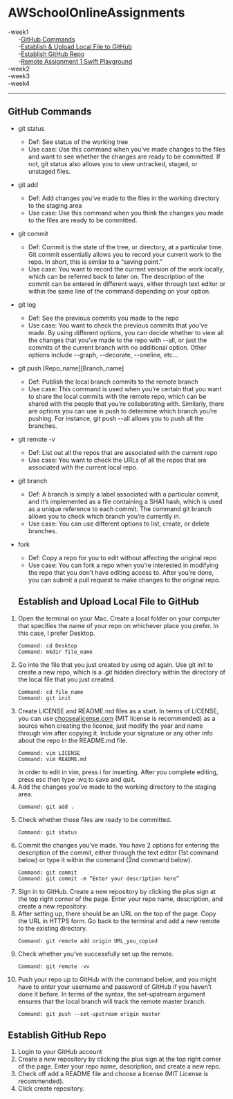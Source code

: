 # AWSchoolOnlineAssignments
-week1 <br />
&nbsp; &nbsp; &nbsp; -[GitHub Commands](#github-commands) <br />
&nbsp; &nbsp; &nbsp; -[Establish & Upload Local File to GitHub](#establish-and-upload-local-file-to-github) <br />
&nbsp; &nbsp; &nbsp; -[Establish GitHub Repo](#establish-github-repo) <br />
&nbsp; &nbsp; &nbsp; -[Remote Assignment 1 Swift Playground](https://github.com/eleanorpeng/AWSchoolOnlineAssignments/tree/master/Eleanor_RemoteAssignment1.playground) <br />
-week2 <br />
-week3 <br />
-week4 <br />

---

## GitHub Commands
* git status
  * Def: See status of the working tree
  * Use case: Use this command when you’ve made changes to the files and want to see whether the changes are ready to be committed. If not, git status also allows you to view untracked, staged, or unstaged files.
* git add
  * Def: Add changes you’ve made to the files in the working directory to the staging area
  * Use case: Use this command when you think the changes you made to the files are ready to be committed.
* git commit
  * Def: Commit is the state of the tree, or directory, at a particular time. Git commit essentially allows you to record your current work to the repo. In short, this is similar to a “saving point.”
  * Use case: You want to record the current version of the work locally, which can be referred back to later on. The description of the commit can be entered in different ways, either through text editor or within the same line of the command depending on your option.
* git log 
  * Def: See the previous commits you made to the repo
  * Use case: You want to check the previous commits that you’ve made. By using different options, you can decide whether to view all the changes that you’ve made to the repo with --all, or just the commits of the current branch with no additional option. Other options include --graph, --decorate, --oneline, etc...
* git push [Repo_name][Branch_name]
  * Def: Publish the local branch commits to the remote branch
  * Use case: This command is used when you’re certain that you want to share the local commits with the remote repo, which can be shared with the people that you’re collaborating with. Similarly, there are options you can use in push to determine which branch you’re pushing. For instance, git push --all allows you to push all the branches.
* git remote -v
  * Def: List out all the repos that are associated with the current repo
  * Use case: You want to check the URLs of all the repos that are associated with the current local repo.
* git branch 
  * Def: A branch is simply a label associated with a particular commit, and it’s implemented as a file containing a SHA1 hash, which is used as a unique reference to each commit. The command git branch allows you to check which branch you’re currently in.
  * Use case: You can use different options to list, create, or delete branches.
* fork
  * Def: Copy a repo for you to edit without affecting the original repo
  * Use case: You can fork a repo when you’re interested in modifying the repo that you don’t have editing access to. After you’re done, you can submit a pull request to make changes to the original repo. 
  
  ## Establish and Upload Local File to GitHub
1. Open the terminal on your Mac. Create a local folder on your computer that specifies the name of your repo on whichever place you prefer. In this case, I prefer Desktop. 
     ```
     Command: cd Desktop 
     Command: mkdir file_name 
     ```
2. Go into the file that you just created by using cd again. Use git init to create a new repo, which is a .git hidden directory within the directory of the local file that you just created. 
     ```
     Command: cd file_name 
     Command: git init
     ```
3. Create LICENSE and README.md files as a start. In terms of LICENSE, you can use [choosealicense.com](https://choosealicense.com/) (MIT license is recommended) as a source when creating the license, just modify the year and name through vim after copying it. Include your signature or any other info about the repo in the README.md file. 
     ```
     Command: vim LICENSE 
     Command: vim README.md 
     ```
   In order to edit in vim, press i for inserting. After you complete editing, press esc then type :wq to save and quit.
 4. Add the changes you’ve made to the working directory to the staging area. 
     ```
     Command: git add .
     ```
 5. Check whether those files are ready to be committed. 
     ```
     Command: git status
     ```
 6. Commit the changes you’ve made. You have 2 options for entering the description of the commit, either through the text editor (1st command below) or type it within the command (2nd command below). 
     ```
     Command: git commit 
     Command: git commit -m “Enter your description here”
     ```
 7. Sign in to GitHub. Create a new repository by clicking the plus sign at the top right corner of the page. Enter your repo name, description, and create a new repository.
 8. After setting up, there should be an URL on the top of the page. Copy the URL in HTTPS form. Go back to the terminal and add a new remote to the existing directory.  
     ```
     Command: git remote add origin URL_you_copied
     ```
 9. Check whether you’ve successfully set up the remote. 
     ```
     Command: git remote -vv 
     ```
 10. Push your repo up to GitHub with the command below, and you might have to enter your username and password of GitHub if you haven’t done it before. In terms of the syntax, the set-upstream argument ensures that the local branch will track the remote master branch.
     ```
     Command: git push --set-upstream origin master
     ```

## Establish GitHub Repo
1. Login to your GitHub account
2. Create a new repository by clicking the plus sign at the top right corner of the page. Enter your repo name, description, and create a new repo.
3. Check off add a README file and choose a license (MIT License is recommended).
4. Click create repository. 

